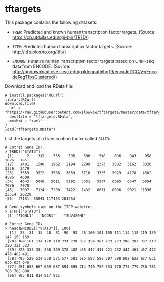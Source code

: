 # tftargets

This package contains the following datasets:

* `TRED`: Predicted and known human transcription factor targets. (Source:
  https://cb.utdallas.edu/cgi-bin/TRED/)

* `ITFP`: Predicted human transcription factor targets. (Source:
  http://itfp.biosino.org/itfp/)

* `ENCODE`: Putative human transcription factor targets based on ChIP-seq data
  from ENCODE. (Source:
  http://hgdownload.cse.ucsc.edu/goldenpath/hg19/encodeDCC/wgEncodeRegTfbsClustered/)

Download and load the RData file:

```{r}
# install.packages("RCurl")
library(RCurl)
download.file(
  url = "https://raw.githubusercontent.com/slowkow/tftargets/master/data/tftargets.RData",
  destfile = "tftargets.RData",
  method = "curl"
)
load("tftargets.RData")
```

List the targets of a transcription factor called `STAT3`:

```{r}
# Entrez Gene IDs.
> TRED[["STAT3"]]
 [1]      2    332    355    595    596    598    896    943    958   1026   1051
[12]   1401   1588   1962   2194   2209   2353   3082   3162   3320   3326   3479
[23]   3559   3572   3586   3659   3718   3725   3929   4170   4582   4585   4609
[34]   4843   5008   5021   5292   5551   5967   6095   6347   6654   7076   7078
[45]   7097   7124   7200   7422   7432   8651   8996   9021  11336  23514  26229
[56]  27151  55893 117153 201254

# Gene symbols used on the ITFP website.
> ITFP[["STAT3"]]
 [1] "FIGNL1"   "NCOR1"    "SUV420H1"

# Entrez Gene IDs.
> head(ENCODE[["STAT3"]], 100)
  [1]  23  31  35  40  81  90  93  98 100 104 105 111 114 118 119 135 147 150 159
 [20] 160 161 174 178 210 224 238 257 259 267 272 273 286 287 307 313 320 321 323
 [39] 328 333 351 368 369 378 402 408 412 419 421 432 444 463 467 472 473 482 491
 [58] 495 529 534 550 571 577 581 586 593 596 597 598 602 622 627 631 636 637 640
 [77] 651 658 667 669 687 694 695 714 740 752 753 770 773 779 780 781 783 788 800
 [96] 805 811 814 817 821
```
